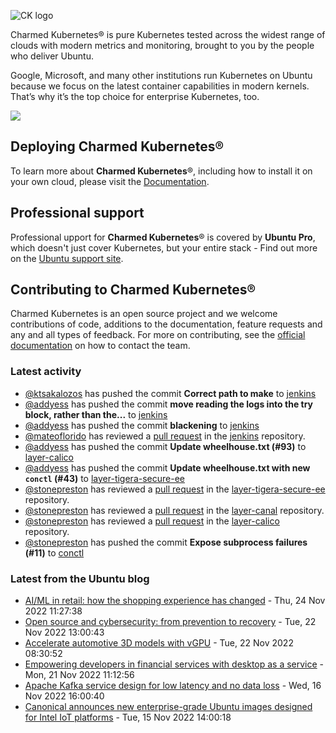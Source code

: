 ![CK logo](https://assets.ubuntu.com/v1/451d4cf4-Charmed+Kubernetes_RGB_onWhite_2022.svg)

Charmed Kubernetes® is pure Kubernetes tested across the widest range of clouds with modern metrics and monitoring, brought to you by the people who deliver Ubuntu.

Google, Microsoft, and many other institutions run Kubernetes on Ubuntu because we focus on the latest container capabilities in modern kernels. That’s why it’s the top choice for enterprise Kubernetes, too.

![](https://assets.ubuntu.com/v1/843c77b6-juju-at-a-glace.svg)

## Deploying Charmed Kubernetes®

To learn more about **Charmed Kubernetes**®, including how to install it on your own cloud, please visit the [Documentation][docs].

## Professional support

Professional upport for **Charmed Kubernetes**® is covered by **Ubuntu Pro**, which doesn't just cover Kubernetes, but your entire stack - Find out more on the [Ubuntu support site](https://ubuntu.com/support).

## Contributing to Charmed Kubernetes®

Charmed Kubernetes is an open source project and we welcome contributions of code, additions to the documentation, feature requests and any and all types of feedback. For more on contributing, see the [official documentation][get-in-touch] on how to contact the team.

<!-- LINKS -->
[docs]: https://ubuntu.com/kubernetes/docs
[get-in-touch]: https://ubuntu.com/kubernetes/docs/get-in-touch

### Latest activity

<!-- activity starts -->
 - [@ktsakalozos](https://github.com/ktsakalozos) has pushed the commit **Correct path to make** to [jenkins](https://github.com/charmed-kubernetes/jenkins)
 - [@addyess](https://github.com/addyess) has pushed the commit **move reading the logs into the try block, rather than the...** to [jenkins](https://github.com/charmed-kubernetes/jenkins)
 - [@addyess](https://github.com/addyess) has pushed the commit **blackening** to [jenkins](https://github.com/charmed-kubernetes/jenkins)
 - [@mateoflorido](https://github.com/mateoflorido) has reviewed a [pull request](https://github.com/charmed-kubernetes/jenkins/pull/1111) in the [jenkins](https://github.com/charmed-kubernetes/jenkins) repository.
 - [@addyess](https://github.com/addyess) has pushed the commit **Update wheelhouse.txt (#93)** to [layer-calico](https://github.com/charmed-kubernetes/layer-calico)
 - [@addyess](https://github.com/addyess) has pushed the commit **Update wheelhouse.txt with new `conctl` (#43)** to [layer-tigera-secure-ee](https://github.com/charmed-kubernetes/layer-tigera-secure-ee)
 - [@stonepreston](https://github.com/stonepreston) has reviewed a [pull request](https://github.com/charmed-kubernetes/layer-tigera-secure-ee/pull/43) in the [layer-tigera-secure-ee](https://github.com/charmed-kubernetes/layer-tigera-secure-ee) repository.
 - [@stonepreston](https://github.com/stonepreston) has reviewed a [pull request](https://github.com/charmed-kubernetes/layer-canal/pull/75) in the [layer-canal](https://github.com/charmed-kubernetes/layer-canal) repository.
 - [@stonepreston](https://github.com/stonepreston) has reviewed a [pull request](https://github.com/charmed-kubernetes/layer-calico/pull/93) in the [layer-calico](https://github.com/charmed-kubernetes/layer-calico) repository.
 - [@stonepreston](https://github.com/stonepreston) has pushed the commit **Expose subprocess failures (#11)** to [conctl](https://github.com/charmed-kubernetes/conctl)
<!-- activity ends -->

<!-- roadmap starts -->

<!-- roadmap ends -->

### Latest from the Ubuntu blog

<!-- blog starts -->
* [AI/ML in retail: how the shopping experience has changed](https://ubuntu.com//blog/ai-ml-retail) - Thu, 24 Nov 2022 11:27:38 
* [Open source and cybersecurity: from prevention to recovery](https://ubuntu.com//blog/open-source-and-cybersecurity-from-prevention-to-recovery) - Tue, 22 Nov 2022 13:00:43 
* [Accelerate automotive 3D models with vGPU](https://ubuntu.com//blog/accelerate-automotive-3d-models-with-vgpu) - Tue, 22 Nov 2022 08:30:52 
* [Empowering developers in financial services with desktop as a service](https://ubuntu.com//blog/empowering-developers-in-financial-services-with-desktop-as-a-service) - Mon, 21 Nov 2022 11:12:56 
* [Apache Kafka service design for low latency and no data loss](https://ubuntu.com//blog/apache-kafka-service-design-for-low-latency-and-no-data-loss) - Wed, 16 Nov 2022 16:00:40 
* [Canonical announces new enterprise-grade Ubuntu images designed for Intel IoT platforms](https://ubuntu.com//blog/canonical-announces-new-enterprise-grade-ubuntu-images-designed-for-intel-iot-platforms) - Tue, 15 Nov 2022 14:00:18 
<!-- blog ends -->
